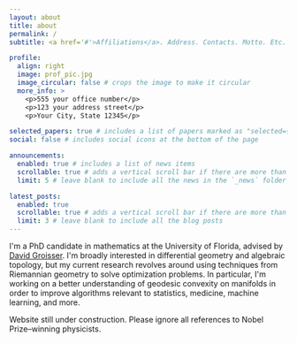 ```yaml
---
layout: about
title: about
permalink: /
subtitle: <a href='#'>Affiliations</a>. Address. Contacts. Motto. Etc.

profile:
  align: right
  image: prof_pic.jpg
  image_circular: false # crops the image to make it circular
  more_info: >
    <p>555 your office number</p>
    <p>123 your address street</p>
    <p>Your City, State 12345</p>

selected_papers: true # includes a list of papers marked as "selected={true}"
social: false # includes social icons at the bottom of the page

announcements:
  enabled: true # includes a list of news items
  scrollable: true # adds a vertical scroll bar if there are more than 3 news items
  limit: 5 # leave blank to include all the news in the `_news` folder

latest_posts:
  enabled: true
  scrollable: true # adds a vertical scroll bar if there are more than 3 new posts items
  limit: 3 # leave blank to include all the blog posts
---
```


I'm a PhD candidate in mathematics at the University of Florida, advised by <a href='https://people.clas.ufl.edu/groisser/'>David Groisser</a>. I'm broadly interested in differential geometry and algebraic topology, but my current research revolves around using techniques from Riemannian geometry to solve optimization problems. In particular, I'm working on a better understanding of geodesic convexity on manifolds in order to improve algorithms relevant to statistics, medicine, machine learning, and more.

Website still under construction. Please ignore all references to Nobel Prize–winning physicists.



